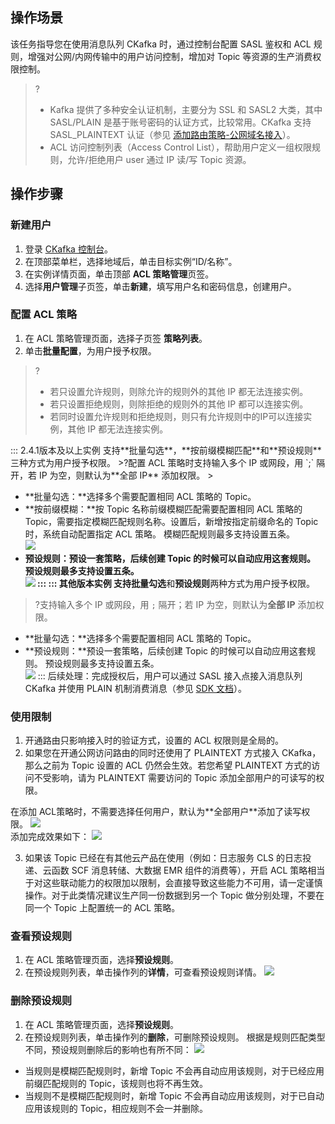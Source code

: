 ## 操作场景

该任务指导您在使用消息队列 CKafka 时，通过控制台配置 SASL 鉴权和 ACL 规则，增强对公网/内网传输中的用户访问控制，增加对 Topic 等资源的生产消费权限控制。

> ?
> 
> - Kafka 提供了多种安全认证机制，主要分为 SSL 和 SASL2 大类，其中 SASL/PLAIN 是基于账号密码的认证方式，比较常用。CKafka 支持 SASL_PLAINTEXT 认证（参见 [添加路由策略-公网域名接入](https://cloud.tencent.com/document/product/597/36348#public)）。
> - ACL 访问控制列表（Access Control List），帮助用户定义一组权限规则，允许/拒绝用户 user 通过 IP 读/写 Topic 资源。

## 操作步骤

### 新建用户

1. 登录 [CKafka 控制台](https://console.cloud.tencent.com/ckafka)。
2. 在顶部菜单栏，选择地域后，单击目标实例“ID/名称”。
3. 在实例详情页面，单击顶部 **ACL 策略管理**页签。
4. 选择**用户管理**子页签，单击**新建**，填写用户名和密码信息，创建用户。

### 配置 ACL 策略

1. 在 ACL 策略管理页面，选择子页签 **策略列表**。
2. 单击**批量配置**，为用户授予权限。

> ?
> 
> - 若只设置允许规则，则除允许的规则外的其他 IP 都无法连接实例。
> - 若只设置拒绝规则，则除拒绝的规则外的其他 IP 都可以连接实例。
> - 若同时设置允许规则和拒绝规则，则只有允许规则中的IP可以连接实例，其他 IP 都无法连接实例。

<dx-tabs>
::: 2.4.1版本及以上实例
支持**批量勾选**，**按前缀模糊匹配**和**预设规则**三种方式为用户授予权限。
>?配置 ACL 策略时支持输入多个 IP 或网段，用 `;` 隔开，若 IP 为空，则默认为**全部 IP** 添加权限。
>

- **批量勾选：**选择多个需要配置相同 ACL 策略的 Topic。
- **按前缀模糊：**按 Topic 名称前缀模糊匹配需要配置相同 ACL 策略的 Topic，需要指定模糊匹配规则名称。设置后，新增按指定前缀命名的 Topic 时，系统自动配置指定 ACL 策略。
  <dx-alert infotype="explain" title="">
  模糊匹配规则最多支持设置五条。  
  </dx-alert>
  ![](https://qcloudimg.tencent-cloud.cn/raw/c73974edee27f881ef7976140940125a.png)
- **预设规则：**预设一套策略，后续创建 Topic 的时候可以自动应用这套规则。
  <dx-alert infotype="explain" title="">
  预设规则最多支持设置五条。  
  </dx-alert>
  ![](https://main.qcloudimg.com/raw/b38a23497f64826702aa539cd46098d7.png)
  :::
  ::: 其他版本实例
  支持**批量勾选**和**预设规则**两种方式为用户授予权限。
  

> ?支持输入多个 IP 或网段，用 `;` 隔开；若 IP 为空，则默认为**全部 IP** 添加权限。
>
- **批量勾选：**选择多个需要配置相同 ACL 策略的 Topic。
- **预设规则：**预设一套策略，后续创建 Topic 的时候可以自动应用这套规则。
  <dx-alert infotype="explain" title="">
  预设规则最多支持设置五条。  
  </dx-alert>
  ![](https://main.qcloudimg.com/raw/44a93270d0fd9ac4ef1a287eabac5d95.png)
  :::
  </dx-tabs>
  后续处理：完成授权后，用户可以通过 SASL 接入点接入消息队列 CKafka 并使用 PLAIN 机制消费消息（参见 <a href="https://cloud.tencent.com/document/product/597/54816">SDK 文档</a>）。
  

### 使用限制

1. 开通路由只影响接入时的验证方式，设置的 ACL 权限则是全局的。
2. 如果您在开通公网访问路由的同时还使用了 PLAINTEXT 方式接入 CKafka，那么之前为 Topic 设置的 ACL 仍然会生效。若您希望 PLAINTEXT 方式的访问不受影响，请为 PLAINTEXT 需要访问的 Topic 添加全部用户的可读写的权限。
  
  <dx-alert infotype="explain" title="">
  在添加 ACL策略时，不需要选择任何用户，默认为**全部用户**添加了读写权限。
  </dx-alert>
  <img src="https://main.qcloudimg.com/raw/27e8e0b9b20da5f123eaee2212633dba.png"><br>
  添加完成效果如下：
  <img src="https://main.qcloudimg.com/raw/6d1b4b5dd89343530deae827e76d38ab.png"><br>
  
3. 如果该 Topic 已经在有其他云产品在使用（例如：日志服务 CLS 的日志投递、云函数 SCF 消息转储、大数据 EMR 组件的消费等），开启 ACL 策略相当于对这些联动能力的权限加以限制，会直接导致这些能力不可用，请一定谨慎操作。对于此类情况建议生产同一份数据到另一个 Topic 做分别处理，不要在同一个 Topic 上配置统一的 ACL 策略。

### 查看预设规则

1. 在 ACL 策略管理页面，选择**预设规则**。
2. 在预设规则列表，单击操作列的**详情**，可查看预设规则详情。
  ![](https://main.qcloudimg.com/raw/d2d0869f2d356557ee5f09e2a4ebd354.png)

### 删除预设规则

1. 在 ACL 策略管理页面，选择**预设规则**。
2. 在预设规则列表，单击操作列的**删除**，可删除预设规则。
  根据是规则匹配类型不同，预设规则删除后的影响也有所不同：
  ![](https://main.qcloudimg.com/raw/b41807c61c26e582578810ef382874d8.png)
  - 当规则是模糊匹配规则时，新增 Topic 不会再自动应用该规则，对于已经应用前缀匹配规则的 Topic，该规则也将不再生效。
  - 当规则不是模糊匹配规则时，新增 Topic 不会再自动应用该规则，对于已自动应用该规则的 Topic，相应规则不会一并删除。
